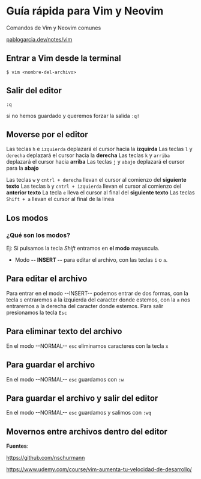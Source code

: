 # Guía rápida para Vim y Neovim

Comandos de Vim y Neovim comunes

[pablogarcia.dev/notes/vim](https://pablogarcia.dev/notes/vim)

## Entrar a Vim desde la terminal
`$ vim <nombre-del-archivo>`

## Salir del editor
`:q`

si no hemos guardado y queremos forzar la salida
`:q!`

## Moverse por el editor
Las teclas `h` e `izquierda` deplazará el cursor hacia la **izquirda**
Las teclas `l` y `derecha` deplazará el cursor hacia la **derecha**
Las teclas `k` y `arriba` deplazará el cursor hacia **arriba**
Las teclas `j` y `abajo` deplazará el cursor para la **abajo**

Las teclas `w` y `cntrl + derecha` llevan el cursor al comienzo del **siguiente texto**
Las teclas `b` y `cntrl + izquierda` llevan el cursor al comienzo del **anterior texto**
La tecla `e` lleva el cursor al final del **siguiente texto**
Las teclas `Shift + a` llevan el cursor al final de la linea

## Los modos
### ¿Qué son los modos?
Ej: Si pulsamos la tecla _Shift_ entramos en **el modo** mayuscula.
- Modo **-- INSERT --** para editar el archivo, con las teclas `i` o `a`.

## Para editar el archivo
Para entrar en el modo --INSERT-- podemos entrar de dos formas, con la tecla `i` entraremos a la izquierda del caracter donde estemos, con la `a` nos entraremos a la derecha del caracter donde estemos.
Para salir presionamos la tecla `Esc`

## Para eliminar texto del archivo
En el modo --NORMAL-- `esc` eliminamos caracteres con la tecla `x`

## Para guardar el archivo
En el modo --NORMAL-- `esc` guardamos con `:w`

## Para guardar el archivo y salir del editor 
En el modo --NORMAL-- `esc` guardamos y salimos con `:wq`

## Movernos entre archivos dentro del editor


**Fuentes**:

https://github.com/nschurmann

https://www.udemy.com/course/vim-aumenta-tu-velocidad-de-desarrollo/
